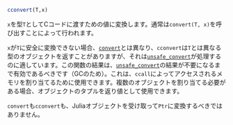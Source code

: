 ```julia
cconvert(T,x)
```

`x`を型`T`としてCコードに渡すための値に変換します。通常は`convert(T, x)`を呼び出すことによって行われます。

`x`が`T`に安全に変換できない場合、[`convert`](@ref)とは異なり、`cconvert`は`T`とは異なる型のオブジェクトを返すことがありますが、それは[`unsafe_convert`](@ref)が処理するのに適しています。この関数の結果は、[`unsafe_convert`](@ref)の結果が不要になるまで有効であるべきです（GCのため）。これは、`ccall`によってアクセスされるメモリを割り当てるために使用できます。複数のオブジェクトを割り当てる必要がある場合、オブジェクトのタプルを返り値として使用できます。

`convert`も`cconvert`も、Juliaオブジェクトを受け取って`Ptr`に変換するべきではありません。
